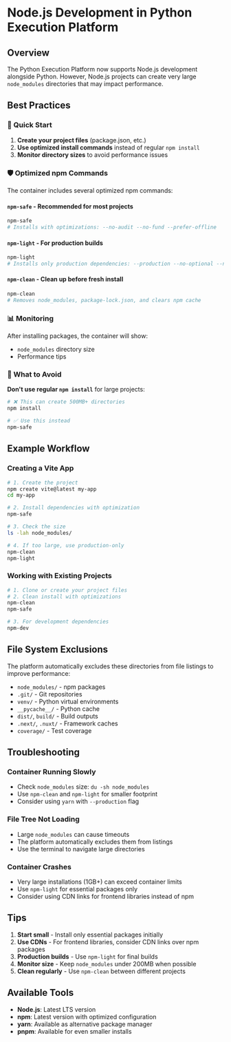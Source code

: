 # Node.js Development in Python Execution Platform

## Overview

The Python Execution Platform now supports Node.js development alongside Python. However, Node.js projects can create very large `node_modules` directories that may impact performance.

## Best Practices

### 🚀 Quick Start

1. **Create your project files** (package.json, etc.)
2. **Use optimized install commands** instead of regular `npm install`
3. **Monitor directory sizes** to avoid performance issues

### 🛡️ Optimized npm Commands

The container includes several optimized npm commands:

#### `npm-safe` - Recommended for most projects
```bash
npm-safe
# Installs with optimizations: --no-audit --no-fund --prefer-offline
```

#### `npm-light` - For production builds
```bash
npm-light
# Installs only production dependencies: --production --no-optional --no-audit --no-fund
```

#### `npm-clean` - Clean up before fresh install
```bash
npm-clean
# Removes node_modules, package-lock.json, and clears npm cache
```

### 📊 Monitoring

After installing packages, the container will show:
- `node_modules` directory size
- Performance tips

### 🚫 What to Avoid

**Don't use regular `npm install`** for large projects:
```bash
# ❌ This can create 500MB+ directories
npm install

# ✅ Use this instead
npm-safe
```

## Example Workflow

### Creating a Vite App

```bash
# 1. Create the project
npm create vite@latest my-app
cd my-app

# 2. Install dependencies with optimization
npm-safe

# 3. Check the size
ls -lah node_modules/

# 4. If too large, use production-only
npm-clean
npm-light
```

### Working with Existing Projects

```bash
# 1. Clone or create your project files
# 2. Clean install with optimizations
npm-clean
npm-safe

# 3. For development dependencies
npm-dev
```

## File System Exclusions

The platform automatically excludes these directories from file listings to improve performance:

- `node_modules/` - npm packages
- `.git/` - Git repositories
- `venv/` - Python virtual environments
- `__pycache__/` - Python cache
- `dist/`, `build/` - Build outputs
- `.next/`, `.nuxt/` - Framework caches
- `coverage/` - Test coverage

## Troubleshooting

### Container Running Slowly
- Check `node_modules` size: `du -sh node_modules`
- Use `npm-clean` and `npm-light` for smaller footprint
- Consider using `yarn` with `--production` flag

### File Tree Not Loading
- Large `node_modules` can cause timeouts
- The platform automatically excludes them from listings
- Use the terminal to navigate large directories

### Container Crashes
- Very large installations (1GB+) can exceed container limits
- Use `npm-light` for essential packages only
- Consider using CDN links for frontend libraries instead of npm

## Tips

1. **Start small** - Install only essential packages initially
2. **Use CDNs** - For frontend libraries, consider CDN links over npm packages
3. **Production builds** - Use `npm-light` for final builds
4. **Monitor size** - Keep `node_modules` under 200MB when possible
5. **Clean regularly** - Use `npm-clean` between different projects

## Available Tools

- **Node.js**: Latest LTS version
- **npm**: Latest version with optimized configuration
- **yarn**: Available as alternative package manager
- **pnpm**: Available for even smaller installs